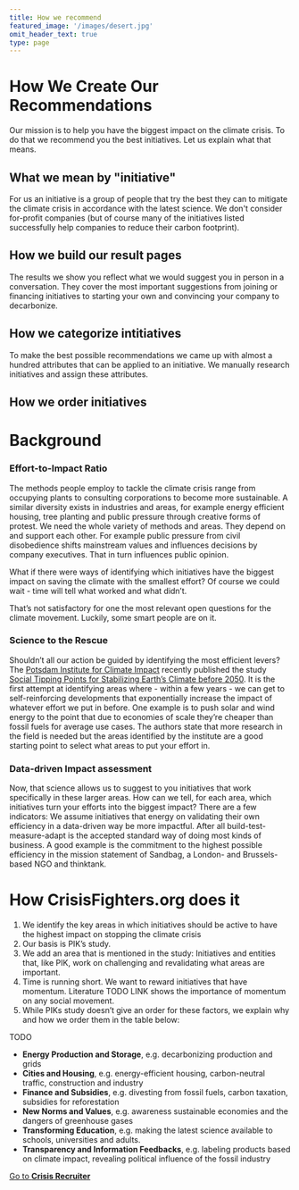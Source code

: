 ```yaml
---
title: How we recommend
featured_image: '/images/desert.jpg'
omit_header_text: true
type: page
---
```


# How We Create Our Recommendations

Our mission is to help you have the biggest impact on the climate crisis. To do that we recommend you the best initiatives. Let us explain what that means.

## What we mean by "initiative"
For us an initiative is a group of people that try the best they can to mitigate the climate crisis in accordance with the latest science. We don't consider for-profit companies (but of course many of the initiatives listed successfully help companies to reduce their carbon footprint).

## How we build our result pages
The results we show you reflect what we would suggest you in person in a conversation. They cover the most important suggestions from joining or financing initiatives to starting your own and convincing your company to decarbonize.

## How we categorize intitiatives
To make the best possible recommendations we came up with almost a hundred attributes that can be applied to an initiative. We manually research initiatives and assign these attributes.

## How we order initiatives

# Background

### Effort-to-Impact Ratio
The methods people employ to tackle the climate crisis range from occupying plants to consulting corporations to become more sustainable. A similar diversity exists in industries and areas, for example energy efficient housing, tree planting and public pressure through creative forms of protest.
We need the whole variety of methods and areas. They depend on and support each other. For example public pressure from civil disobedience shifts mainstream values and influences decisions by company executives. That in turn influences public opinion.

What if there were ways of identifying which initiatives have the biggest impact on saving the climate with the smallest effort?
Of course we could wait - time will tell what worked and what didn’t.

That’s not satisfactory for one the most relevant open questions for the climate movement.
Luckily, some smart people are on it.

### Science to the Rescue
Shouldn’t all our action be guided by identifying the most efficient levers? The [Potsdam Institute for Climate Impact](https://www.pik-potsdam.de) recently published the study [Social Tipping Points for Stabilizing Earth’s Climate before 2050](https://www.pnas.org/content/117/5/2354#T2). It is the first attempt at identifying areas where - within a few years - we can get to self-reinforcing developments that exponentially increase the impact of whatever effort we put in before. One example is to push solar and wind energy to the point that due to economies of scale they’re cheaper than fossil fuels for average use cases.
The authors state that more research in the field is needed but the areas identified by the institute are a good starting point to select what areas to put your effort in.

### Data-driven Impact assessment

Now, that science allows us to suggest to you initiatives that work specifically in these larger areas. How can we tell, for each area, which initiatives turn your efforts into the biggest impact?
There are a few indicators: We assume initiatives that energy on validating their own efficiency in a data-driven way be more impactful. After all build-test-measure-adapt is the accepted standard way of doing most kinds of business. A good example is the commitment to the highest possible efficiency in the mission statement of Sandbag, a London- and Brussels-based NGO and thinktank.

# How CrisisFighters.org does it
1. We identify the key areas in which initiatives should be active to have the highest impact on stopping the climate crisis
  1. Our basis is PIK’s study.
  2. We add an area that is mentioned in the study: Initiatives and entities that, like PIK, work on challenging and revalidating what areas are important.
2. Time is running short. We want to reward initiatives that have momentum. Literature TODO LINK shows the importance of momentum on any social movement.
3. While PIKs study doesn’t give an order for these factors, we explain why and how we order them in the table below:

TODO


* **Energy Production and Storage**, e.g. decarbonizing production and grids
* **Cities and Housing**, e.g. energy-efficient housing, carbon-neutral traffic, construction and industry
* **Finance and Subsidies**, e.g. divesting from fossil fuels, carbon taxation, subsidies for reforestation
* **New Norms and Values**, e.g. awareness sustainable economies and the dangers of greenhouse gases
* **Transforming Education**, e.g. making the latest science available to schools, universities and adults.
* **Transparency and Information Feedbacks**, e.g. labeling products based on climate impact, revealing political influence of the fossil industry


<a href="/initiatives" class="button button-primary">Go to <b>Crisis Recruiter</b></a>